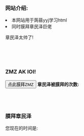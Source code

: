 <html lang="zh">
<head>       
   <title>膜拜章民泽网站</title>
</head>
<body>
  <main>
    <script>
      var pre=0;
    </script>
    <h3>网站介绍:</h3>
    <li>本网站用于蒟蒻yyj学习html</li>
    <li>同时膜拜章民泽巨佬</li>
    <p>章民泽太帅了!</p>
    <br><br><br>
    <h3>ZMZ AK IOI!</h3>
    <button type="button" onclick="pre+=1">点此膜拜ZMZ

</button>
    <b>章民泽被膜拜的次数:</b>
    <script>
        document.write(pre);
    </script>
  </main>
  <aside>
    <br><br><br>
    <h3>膜拜章民泽</h3>
    您现在的时间是:
    <script>
      document.write(Date());
    </script>
  </aside>
</body>
</html>

